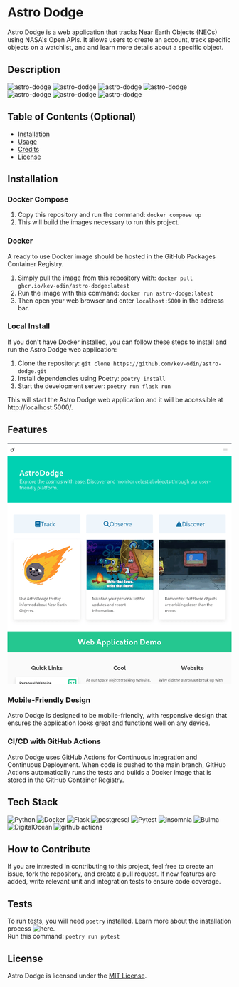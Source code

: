 # Astro Dodge

Astro Dodge is a web application that tracks Near Earth Objects (NEOs) using NASA's Open APIs. It allows users to create an account, track specific objects on a watchlist, and and learn more details about a specific object.
## Description
<!-- 
Provide a short description explaining the what, why, and how of your project. Use the following questions as a guide:

- What was your motivation?
- Why did you build this project? (Note: the answer is not "Because it was a homework assignment.")
- What problem does it solve?
- What did you learn? -->

![astro-dodge](https://img.shields.io/website?down_color=red&down_message=offline&style=for-the-badge&up_color=green&up_message=online&url=https%3A%2F%2Fastro-dodge.kchungdev.com)
![astro-dodge](https://img.shields.io/github/last-commit/kev-odin/astro-dodge?style=for-the-badge)
![astro-dodge](https://img.shields.io/github/languages/count/kev-odin/astro-dodge?style=for-the-badge)
![astro-dodge](https://img.shields.io/github/languages/top/kev-odin/astro-dodge?style=for-the-badge)
![astro-dodge](https://img.shields.io/github/repo-size/kev-odin/astro-dodge?style=for-the-badge)
![astro-dodge](https://img.shields.io/github/license/kev-odin/astro-dodge?style=for-the-badge)
![astro-dodge](https://img.shields.io/badge/made%20with-%E2%9D%A4%EF%B8%8F-grey?style=for-the-badge)

## Table of Contents (Optional)
<!-- If your README is long, add a table of contents to make it easy for users to find what they need.
 -->
- [Installation](#installation)
- [Usage](#usage)
- [Credits](#credits)
- [License](#license)

## Installation
<!-- What are the steps required to install your project? Provide a step-by-step description of how to get the development environment running. -->

### Docker Compose
1. Copy this repository and run the command: `docker compose up`  
2. This will build the images necessary to run this project.  

### Docker
A ready to use Docker image should be hosted in the GitHub Packages Container Registry.  
1. Simply pull the image from this repository with: `docker pull ghcr.io/kev-odin/astro-dodge:latest`  
2. Run the image with this command: `docker run astro-dodge:latest`  
3. Then open your web browser and enter `localhost:5000` in the address bar.

### Local Install
If you don't have Docker installed, you can follow these steps to install and run the Astro Dodge web application:

1. Clone the repository: `git clone https://github.com/kev-odin/astro-dodge.git`
2. Install dependencies using Poetry: `poetry install`
3. Start the development server: `poetry run flask run`

This will start the Astro Dodge web application and it will be accessible at http://localhost:5000/.

## Features
<!-- 
Provide instructions and examples for use. Include screenshots as needed.

To add a screenshot, create an `assets/images` folder in your repository and upload your screenshot to it. Then, using the relative filepath, add it to your README using the following syntax:

    ```md
    ![alt text](assets/images/screenshot.png)
    ```
 -->
 ![astro-home](assets/images/astro-home.gif)
### Mobile-Friendly Design

Astro Dodge is designed to be mobile-friendly, with responsive design that ensures the application looks great and functions well on any device.

### CI/CD with GitHub Actions

Astro Dodge uses GitHub Actions for Continuous Integration and Continuous Deployment. When code is pushed to the main branch, GitHub Actions automatically runs the tests and builds a Docker image that is stored in the GitHub Container Registry.

## Tech Stack
![Python](https://img.shields.io/badge/Python-grey?style=for-the-badge&logo=python&logoColor=white)
![Docker](https://img.shields.io/badge/Docker-grey?style=for-the-badge&logo=docker&logoColor=white)
![Flask](https://img.shields.io/badge/Flask-grey?style=for-the-badge&logo=flask&logoColor=white)
![postgresql](https://img.shields.io/badge/postgresql-grey?style=for-the-badge&logo=postgresql&logoColor=white)
![Pytest](https://img.shields.io/badge/Pytest-grey?style=for-the-badge&logo=pytest&logoColor=white)
![insomnia](https://img.shields.io/badge/insomnia-grey?style=for-the-badge&logo=insomnia&logoColor=white)
![Bulma](https://img.shields.io/badge/Bulma-grey?style=for-the-badge&logo=bulma&logoColor=white)
![DigitalOcean](https://img.shields.io/badge/DigitalOcean-grey?style=for-the-badge&logo=digitalocean&logoColor=white)
![github actions](https://img.shields.io/badge/github_actions-grey?style=for-the-badge&logo=githubactions&logoColor=white)

## How to Contribute
If you are intrested in contributing to this project, feel free to create an issue, fork the repository, and create a pull request. If new features are added, write relevant unit and integration tests to ensure code coverage.

## Tests
To run tests, you will need `poetry` installed. Learn more about the installation process ![here](https://python-poetry.org/docs/).  
Run this command: `poetry run pytest`

## License
Astro Dodge is licensed under the [MIT License](https://github.com/username/astro-dodge/blob/main/LICENSE).